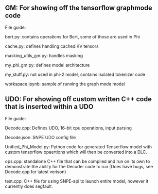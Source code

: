 ## GM: For showing off the tensorflow graphmode code
File guide:

  bert.py: contains operations for Bert, some of those are used in Phi
  
  cache.py: defines handling cached KV tensors

  masking_utils_gm.py: handles masking
  
  my_phi_gm.py: defines model architecture
  
  my_stuff.py: not used in phi-2 model, contains isolated tokenizer code
  
  workspace.ipynb: sample of running the graph mode model
  
## UDO: For showing off custom written C++ code that is inserted within a UDO

File guide:

  Decode.cpp: Defines UDO, 16-bit cpu operations, input parsing
  
  Decode.json: SNPE UDO config file
  
  Unified_Phi_Model.py: Python code for generated Tensorflow model with custom tensorflow opaertions which will then be converted into a DLC.
  
  ops.cpp: standalone C++ file that can be compiled and run on its own to demonstrate the ability for the Decoder code to run (Does have bugs, see Decode.cpp for latest verison)
  
  test.cpp: C++ file for using SNPE-api to launch entire model, however it currently does segfault.
